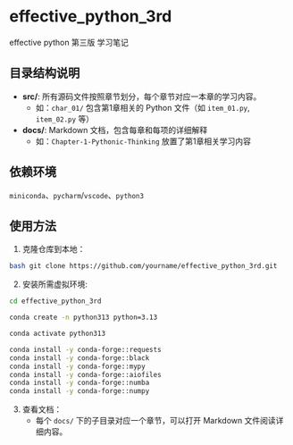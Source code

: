 # effective_python_3rd
effective python 第三版 学习笔记

## 目录结构说明

- **src/**: 所有源码文件按照章节划分，每个章节对应一本章的学习内容。
  - 如：`char_01/` 包含第1章相关的 Python 文件（如 `item_01.py`, `item_02.py` 等）
- **docs/**: Markdown 文档，包含每章和每项的详细解释
  - 如：`Chapter-1-Pythonic-Thinking` 放置了第1章相关学习内容


## 依赖环境

`miniconda`、`pycharm`/`vscode`、`python3`

## 使用方法

1. 克隆仓库到本地：

```sh
bash git clone https://github.com/yourname/effective_python_3rd.git
```
2. 安装所需虚拟环境:

```sh
cd effective_python_3rd

conda create -n python313 python=3.13

conda activate python313

conda install -y conda-forge::requests
conda install -y conda-forge::black
conda install -y conda-forge::mypy
conda install -y conda-forge::aiofiles
conda install -y conda-forge::numba
conda install -y conda-forge::numpy
```   
3. 查看文档：
   - 每个 `docs/` 下的子目录对应一个章节，可以打开 Markdown 文件阅读详细内容。


